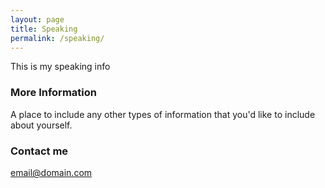 ```yaml
---
layout: page
title: Speaking
permalink: /speaking/
---
```


This is my speaking info

### More Information

A place to include any other types of information that you'd like to include about yourself.

### Contact me

[email@domain.com](mailto:email@domain.com)
